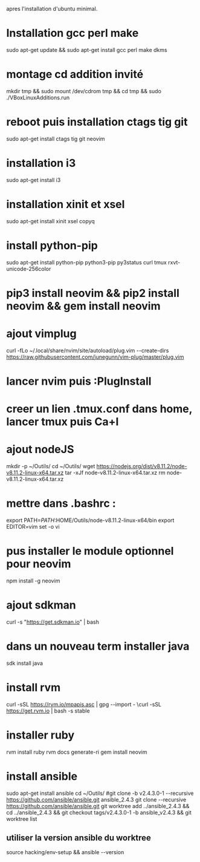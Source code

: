 apres l'installation d'ubuntu minimal.

# Installation gcc perl make
sudo apt-get update && sudo apt-get install gcc perl make dkms

# montage cd addition invité
mkdir tmp && sudo mount /dev/cdrom tmp && cd tmp && sudo ./VBoxLinuxAdditions.run

# reboot puis installation ctags tig git
sudo apt-get install ctags tig git neovim

# installation i3
sudo apt-get install i3

# installation xinit et xsel
sudo apt-get install xinit xsel copyq

# install python-pip
sudo apt-get install python-pip python3-pip py3status curl tmux rxvt-unicode-256color

# pip3 install neovim && pip2 install neovim && gem install neovim 

# ajout vimplug
curl -fLo ~/.local/share/nvim/site/autoload/plug.vim --create-dirs \
    https://raw.githubusercontent.com/junegunn/vim-plug/master/plug.vim
	
# lancer nvim puis :PlugInstall

# creer un lien .tmux.conf dans home, lancer tmux puis Ca+I


# ajout nodeJS
mkdir -p ~/Outils/
cd ~/Outils/
wget https://nodejs.org/dist/v8.11.2/node-v8.11.2-linux-x64.tar.xz
tar -xJf node-v8.11.2-linux-x64.tar.xz
rm node-v8.11.2-linux-x64.tar.xz
# mettre dans .bashrc : 
export PATH=$PATH:$HOME/Outils/node-v8.11.2-linux-x64/bin
export EDITOR=vim
set -o vi

# pus installer le module optionnel pour neovim
npm install -g neovim

# ajout sdkman
curl -s "https://get.sdkman.io" | bash

# dans un nouveau term installer java
sdk install java
 
# install rvm
curl -sSL https://rvm.io/mpapis.asc | gpg --import -
\curl -sSL https://get.rvm.io | bash -s stable

# installer ruby 
rvm install ruby
rvm docs generate-ri
gem install neovim

# install ansible
sudo apt-get install ansible
cd ~/Outils/
#git clone -b v2.4.3.0-1 --recursive https://github.com/ansible/ansible.git ansible_2.4.3
git clone --recursive https://github.com/ansible/ansible.git
git worktree add ../ansible_2.4.3 && cd ../ansible_2.4.3 && git checkout tags/v2.4.3.0-1 -b ansible_v2.4.3 && git worktree list

## utiliser la version ansible du worktree
source hacking/env-setup && ansible --version
